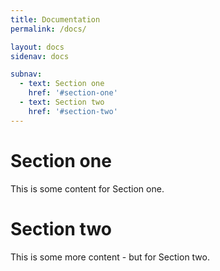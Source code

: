```yaml
---
title: Documentation
permalink: /docs/

layout: docs
sidenav: docs

subnav:
  - text: Section one
    href: '#section-one'
  - text: Section two
    href: '#section-two'
---
```


# Section one

This is some content for Section one.

# Section two

This is some more content - but for Section two.

